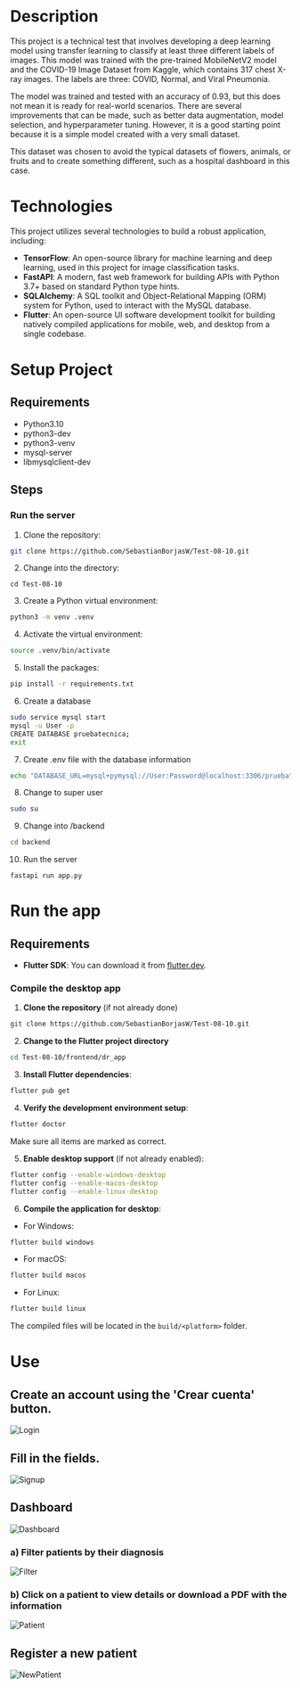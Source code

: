 # Description
This project is a technical test that involves developing a deep learning model using transfer learning to classify at least three different labels of images. This model was trained with the pre-trained MobileNetV2 model and the COVID-19 Image Dataset from Kaggle, which contains 317 chest X-ray images. The labels are three: COVID, Normal, and Viral Pneumonia.  

The model was trained and tested with an accuracy of 0.93, but this does not mean it is ready for real-world scenarios. There are several improvements that can be made, such as better data augmentation, model selection, and hyperparameter tuning. However, it is a good starting point because it is a simple model created with a very small dataset.  

This dataset was chosen to avoid the typical datasets of flowers, animals, or fruits and to create something different, such as a hospital dashboard in this case.  

# Technologies
This project utilizes several technologies to build a robust application, including:  
- **TensorFlow**: An open-source library for machine learning and deep learning, used in this project for image classification tasks.  
- **FastAPI**: A modern, fast web framework for building APIs with Python 3.7+ based on standard Python type hints.  
- **SQLAlchemy**: A SQL toolkit and Object-Relational Mapping (ORM) system for Python, used to interact with the MySQL database.
- **Flutter**: An open-source UI software development toolkit for building natively compiled applications for mobile, web, and desktop from a single codebase.  

# Setup Project
## Requirements
* Python3.10  
* python3-dev  
* python3-venv  
* mysql-server  
* libmysqlclient-dev  

## Steps  
### Run the server  
1. Clone the repository:  
``` bash
git clone https://github.com/SebastianBorjasW/Test-08-10.git
```

2. Change into the directory:
```
cd Test-08-10
```

3. Create a Python virtual environment:
``` bash
python3 -m venv .venv
```

4. Activate the virtual environment:
``` bash
source .venv/bin/activate
```

5. Install the packages:  
``` bash
pip install -r requirements.txt
```

6. Create a database  
``` bash
sudo service mysql start
mysql -u User -p
CREATE DATABASE pruebatecnica;
exit
```

7. Create .env file with the database information
``` bash
echo "DATABASE_URL=mysql+pymysql://User:Password@localhost:3306/pruebatecnica" > .env
```

8. Change to super user
``` bash
sudo su
```

9. Change into /backend
``` bash
cd backend
```

10. Run the server
```
fastapi run app.py
```

# Run the app
## Requirements
- **Flutter SDK**: You can download it from [flutter.dev](https://flutter.dev/docs/get-started/install).
### Compile the desktop app
1. **Clone the repository** (if not already done)
``` bash
git clone https://github.com/SebastianBorjasW/Test-08-10.git
```

2. **Change to the Flutter project directory**
``` bash
cd Test-08-10/frontend/dr_app
```

3. **Install Flutter dependencies**:
``` bash
flutter pub get
```

4. **Verify the development environment setup**:
``` bash
flutter doctor
```
Make sure all items are marked as correct.

5. **Enable desktop support** (if not already enabled):
``` bash
flutter config --enable-windows-desktop
flutter config --enable-macos-desktop
flutter config --enable-linux-desktop
```

6. **Compile the application for desktop**:
- For Windows:
``` bash
flutter build windows
```
- For macOS:
``` bash
flutter build macos
```
- For Linux:
``` bash
flutter build linux
```
The compiled files will be located in the `build/<platform>` folder.


# Use
## Create an account using the 'Crear cuenta' button. 
![Login](docs/images/login.png)

## Fill in the fields.  
![Signup](docs/images/signup.png)

## Dashboard
![Dashboard](docs/images/dashboard.png)

### a) Filter patients by their diagnosis
![Filter](docs/images/filter.png)
### b) Click on a patient to view details or download a PDF with the information
![Patient](docs/images/patient.png)

## Register a new patient
![NewPatient](docs/images/new_patient.png)
